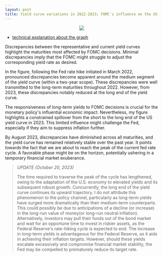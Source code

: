 ```yaml
---
layout: post
title: Yield curve variations in 2022-2023; FOMC's influence on the US yield curve and the approaching peak of the Fed rate cycle
---
```


<p style="text-align: center;">
  <a href="url"><img src="https://econpreference.github.io/images/2023-10-7-uprising.gif"></a>
</p>

- [technical explanation about the graph](https://econpreference.github.io/dyn_yields/)

Discrepancies between the representative and current yield curves highlight the maturities most affected by FOMC decisions. Minimal discrepancies imply that the FOMC might struggle to adjust the corresponding yield rate as desired.

In the figure, following the Fed rate hike initiated in March 2022, pronounced discrepancies become apparent around the medium segment of the yield curve (within a two-year scope). These discrepancies were well transmitted to the long-term maturities throughout 2022. However, from 2023, these discrepancies notably reduced at the long end of the yield curve.

The responsiveness of long-term yields to FOMC decisions is crucial for the monetary policy's influential economic impact. Nevertheless, my figure highlights a constrained spillover from the short to the long end of the US yield curve in 2023. This limited influence might challenge the Fed, especially if they aim to suppress inflation further.

By August 2023, discrepancies have diminished across all maturities, and the yield curve has remained relatively stable over the past year. It points towards the fact that we are about to reach the peak of the current fed rate cycle. A favorable phase might be on the horizon, potentially ushering in a temporary financial market exuberance.

> _UPDATE (October 20, 2023)_
>
> The time required to traverse the peak of the cycle has lengthened, owing to the adaptation of the U.S. economy to elevated yields and its subsequent robust growth. Concurrently, the long end of the yield curve continues its upward trajectory. I do not attribute this phenomenon to the policy channel, particularly as long-term yields have surged more dramatically than their medium-term counterparts. This could possibly be due to anticipations of a decline (or increase) in the long-run value of money(or long-run neutral inflation). Alternatively, investors may pull their funds out of the bond market and wait for an opportune time to invest in riskier assets, as the Federal Reserve's rate-hiking cycle is expected to end. The increase in long-term yields is advantageous for the Federal Reserve, as it aids in achieving their inflation targets. However, should these yields escalate excessively and compromise financial market stability, the Fed may be compelled to prematurely reduce its target rate.
